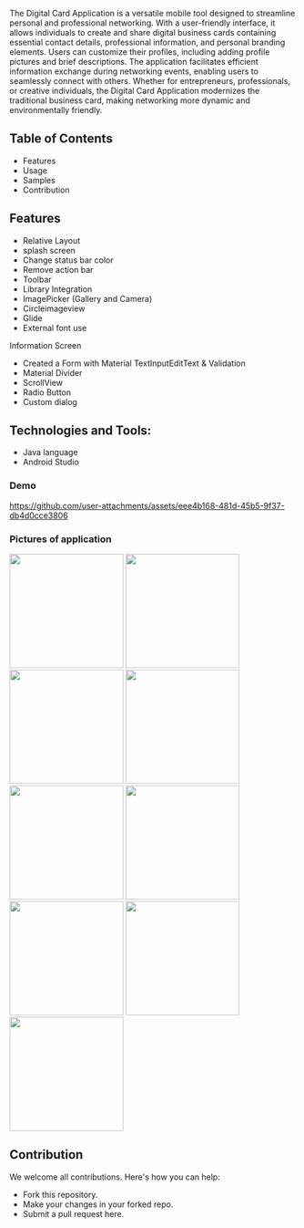 The Digital Card Application is a versatile mobile tool designed to streamline personal and professional networking. 
With a user-friendly interface, it allows individuals to create and share digital business cards containing essential contact details, 
professional information, and personal branding elements. Users can customize their profiles, including adding profile pictures and brief descriptions. 
The application facilitates efficient information exchange during networking events, enabling users to seamlessly connect with others. 
Whether for entrepreneurs, professionals, or creative individuals,
the Digital Card Application modernizes the traditional business card, making networking more dynamic and environmentally friendly.

## Table of Contents
- Features
- Usage
- Samples
- Contribution

## Features
- Relative Layout
- splash screen
- Change status bar color
- Remove action bar
- Toolbar
- Library Integration                           
- ImagePicker (Gallery and Camera)
- Circleimageview
- Glide
- External font use

Information Screen 
- Created a Form with Material TextInputEditText & Validation
- Material Divider
- ScrollView
- Radio Button
- Custom dialog

## Technologies and Tools:
- Java language
- Android Studio


### Demo


https://github.com/user-attachments/assets/eee4b168-481d-45b5-9f37-db4d0cce3806


### Pictures of application 

<img src="https://github.com/user-attachments/assets/dbfa7d80-32ba-4d48-9135-3046192ababe" width="200"/>
<img src="https://github.com/user-attachments/assets/84b8f4e6-ce01-4935-a2fd-4219dfa56ffa" width="200"/>
<img src="https://github.com/user-attachments/assets/40429e4a-14cd-4df7-aaee-aae357991a1e" width="200"/>
<img src="https://github.com/user-attachments/assets/47d6c8fe-fcbc-4256-a2e1-d519773c6f79" width="200"/>
<img src="https://github.com/user-attachments/assets/ee0e48b0-3568-4699-9253-23e39639fc4c" width="200"/>
<img src="https://github.com/user-attachments/assets/dd3ca577-340f-4648-94f1-d8f9d210a545" width="200"/>
<img src="https://github.com/user-attachments/assets/55536f7e-085a-4ade-b9bd-7b424ae56f27" width="200"/>
<img src="https://github.com/user-attachments/assets/c6a4f005-3c8f-470f-84da-cffd585f181a" width="200"/>
<img src="https://github.com/user-attachments/assets/2aed5cd6-d41d-4f85-acc1-033027c7d9f9" width="200"/>

## Contribution
We welcome all contributions. Here's how you can help:

- Fork this repository.
- Make your changes in your forked repo.
- Submit a pull request here.
